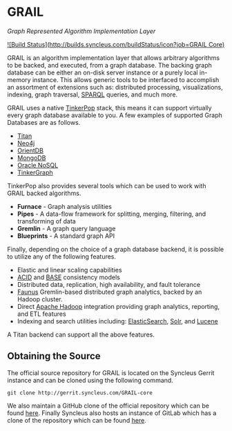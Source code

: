 # GRAIL
_Graph Represented Algorithm Implementation Layer_

[![Build Status](http://builds.syncleus.com/buildStatus/icon?job=GRAIL Core)](http://builds.syncleus.com/job/GRAIL%20Core/)

GRAIL is an algorithm implementation layer that allows arbitrary algorithms to be backed, and executed, from a graph
database. The backing graph database can be either an on-disk server instance or a purely local in-memory instance. This
allows generic tools to be interfaced to accomplish an assortment of extensions such as: distributed processing,
visualizations, indexing, graph traversal, [SPARQL](http://en.wikipedia.org/wiki/SPARQL) queries, and much more.

GRAIL uses a native [TinkerPop](http://www.tinkerpop.com) stack, this means it can support virtually every graph
database available to you. A few examples of supported Graph Databases are as follows.

* [Titan](http://thinkaurelius.github.io/titan/)
* [Neo4j](http://neo4j.com)
* [OrientDB](http://www.orientechnologies.com/orientdb/)
* [MongoDB](http://www.mongodb.org)
* [Oracle NoSQL](http://www.oracle.com/us/products/database/nosql/overview/index.html)
* [TinkerGraph](https://github.com/tinkerpop/blueprints/wiki/TinkerGraph)

TinkerPop also provides several tools which can be used to work with GRAIL backed algorithms.

* **Furnace** - Graph analysis utilities
* **Pipes** - A data-flow framework for splitting, merging, filtering, and transforming of data
* **Gremlin** - A graph query language
* **Blueprints** - A standard graph API

Finally, depending on the choice of a graph database backend, it is possible to utilize any of the following features.

* Elastic and linear scaling capabilities
* [ACID](http://en.wikipedia.org/wiki/ACID) and [BASE](http://en.wikipedia.org/wiki/Eventual_consistency) consistency
models
* Distributed data, replication, high availability, and fault tolerance
* [Faunus](https://github.com/thinkaurelius/faunus) Gremlin-based distributed graph analytics, backed by an Hadoop
cluster.
* Direct [Apache Hadoop](http://hadoop.apache.org) integration providing graph analytics, reporting, and ETL features
* Indexing and search utilities including: [ElasticSearch](http://www.elasticsearch.org/overview/elasticsearch),
[Solr](http://lucene.apache.org/solr/), and [Lucene](http://lucene.apache.org)

A Titan backend can support all the above features.

## Obtaining the Source

The official source repository for GRAIL is located on the Syncleus Gerrit instance and can be cloned using the
following command.

```
git clone http://gerrit.syncleus.com/GRAIL-core
```

We also maintain a GitHub clone of the official repository which can be found
[here](https://github.com/Syncleus/GRAIL-core). Finally Syncleus also hosts an instance of GitLab which has a
clone of the repository which can be found [here](http://gitlab.syncleus.com/syncleus/GRAIL-core).
